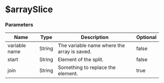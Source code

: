 # $arraySlice

### Parameters
| Name           | Type                | Description                                  | Optional |
| -------------- | ------------------- | -------------------------------------------- | -------- |
| variable name  | String              | The variable name where the array is saved.  | false    |
| start          | String              | Element of the split.                        | false    |
| join           | String              | Something to replace the element.            | true     |